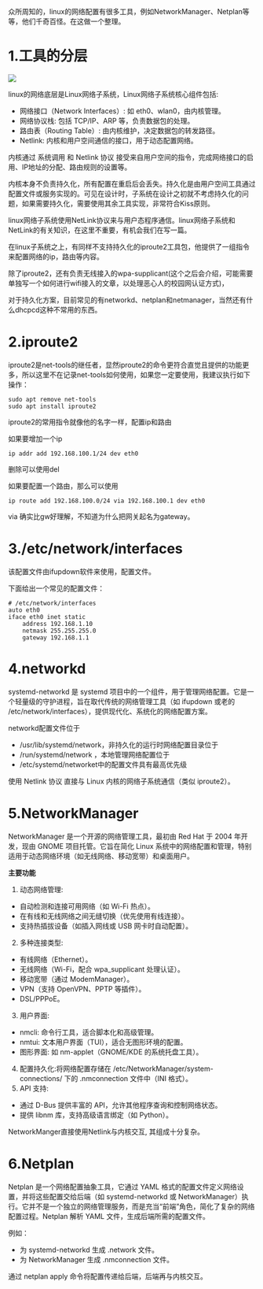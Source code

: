众所周知的，linux的网络配置有很多工具，例如NetworkManager、Netplan等等，他们千奇百怪。在这做一个整理。



# 1.工具的分层

![](http://123.57.190.49:12121/api/image/PNPPJ6NJ.png)

linux的网络底层是Linux网络子系统，Linux网络子系统核心组件包括:

- 网络接口（Network Interfaces）: 如 eth0、wlan0，由内核管理。
- 网络协议栈: 包括 TCP/IP、ARP 等，负责数据包的处理。
- 路由表（Routing Table）: 由内核维护，决定数据包的转发路径。
- Netlink: 内核和用户空间通信的接口，用于动态配置网络。

内核通过 系统调用 和 Netlink 协议 接受来自用户空间的指令，完成网络接口的启用、IP地址的分配、路由规则的设置等。

内核本身不负责持久化，所有配置在重启后会丢失。持久化是由用户空间工具通过配置文件或服务实现的。可见在设计时，子系统在设计之初就不考虑持久化的问题，如果需要持久化，需要使用其余工具实现，非常符合Kiss原则。

linux网络子系统使用NetLink协议来与用户态程序通信。linux网络子系统和NetLink的有关知识，在这里不重要，有机会我们在写一篇。

在linux子系统之上，有同样不支持持久化的iproute2工具包，他提供了一组指令来配置网络的ip，路由等内容。

除了iproute2，还有负责无线接入的wpa-supplicant(这个之后会介绍，可能需要单独写一个如何进行wifi接入的文章，以处理恶心人的校园网认证方式)，

对于持久化方案，目前常见的有networkd、netplan和netmanager，当然还有什么dhcpcd这种不常用的东西。

# 2.iproute2

iproute2是net-tools的继任者，显然iproute2的命令更符合直觉且提供的功能更多，所以这里不在记录net-tools如何使用，如果您一定要使用，我建议执行如下操作：

```shell
sudo apt remove net-tools
sudo apt install iproute2
```

iproute2的常用指令就像他的名字一样，配置ip和路由

如果要增加一个ip

```shell
ip addr add 192.168.100.1/24 dev eth0
```

删除可以使用del

如果要配置一个路由，那么可以使用

```shell
ip route add 192.168.100.0/24 via 192.168.100.1 dev eth0
```

via 确实比gw好理解，不知道为什么把网关起名为gateway。

# 3./etc/network/interfaces

该配置文件由ifupdown软件来使用，配置文件。

下面给出一个常见的配置文件：

```shell
# /etc/network/interfaces
auto eth0
iface eth0 inet static
    address 192.168.1.10
    netmask 255.255.255.0
    gateway 192.168.1.1
```

# 4.networkd

systemd-networkd 是 systemd 项目中的一个组件，用于管理网络配置。它是一个轻量级的守护进程，旨在取代传统的网络管理工具（如 ifupdown 或老的 /etc/network/interfaces），提供现代化、系统化的网络配置方案。

networkd配置文件位于

* /usr/lib/systemd/network，非持久化的运行时网络配置目录位于
* /run/systemd/network ，本地管理网络配置位于
* /etc/systemd/networket中的配置文件具有最高优先级

使用 Netlink 协议 直接与 Linux 内核的网络子系统通信（类似 iproute2）。

# 5.NetworkManager

NetworkManager 是一个开源的网络管理工具，最初由 Red Hat 于 2004 年开发，现由 GNOME 项目托管。它旨在简化 Linux 系统中的网络配置和管理，特别适用于动态网络环境（如无线网络、移动宽带）和桌面用户。

**主要功能**

1. 动态网络管理:
* 自动检测和连接可用网络（如 Wi-Fi 热点）。
* 在有线和无线网络之间无缝切换（优先使用有线连接）。
* 支持热插拔设备（如插入网线或 USB 网卡时自动配置）。
2. 多种连接类型:
* 有线网络（Ethernet）。
* 无线网络（Wi-Fi，配合 wpa_supplicant 处理认证）。
* 移动宽带（通过 ModemManager）。
* VPN（支持 OpenVPN、PPTP 等插件）。
* DSL/PPPoE。
3. 用户界面:
* nmcli: 命令行工具，适合脚本化和高级管理。
* nmtui: 文本用户界面（TUI），适合无图形环境的配置。
* 图形界面: 如 nm-applet（GNOME/KDE 的系统托盘工具）。
4. 配置持久化:将网络配置存储在 /etc/NetworkManager/system-connections/ 下的 .nmconnection 文件中（INI 格式）。
5. API 支持:
* 通过 D-Bus 提供丰富的 API，允许其他程序查询和控制网络状态。
* 提供 libnm 库，支持高级语言绑定（如 Python）。

NetworkManger直接使用Netlink与内核交互, 其组成十分复杂。

# 6.Netplan

Netplan 是一个网络配置抽象工具，它通过 YAML 格式的配置文件定义网络设置，并将这些配置交给后端（如 systemd-networkd 或 NetworkManager）执行。它并不是一个独立的网络管理服务，而是充当“前端”角色，简化了复杂的网络配置过程。Netplan 解析 YAML 文件，生成后端所需的配置文件。

例如：

* 为 systemd-networkd 生成 .network 文件。
* 为 NetworkManager 生成 .nmconnection 文件。

通过 netplan apply 命令将配置传递给后端，后端再与内核交互。

